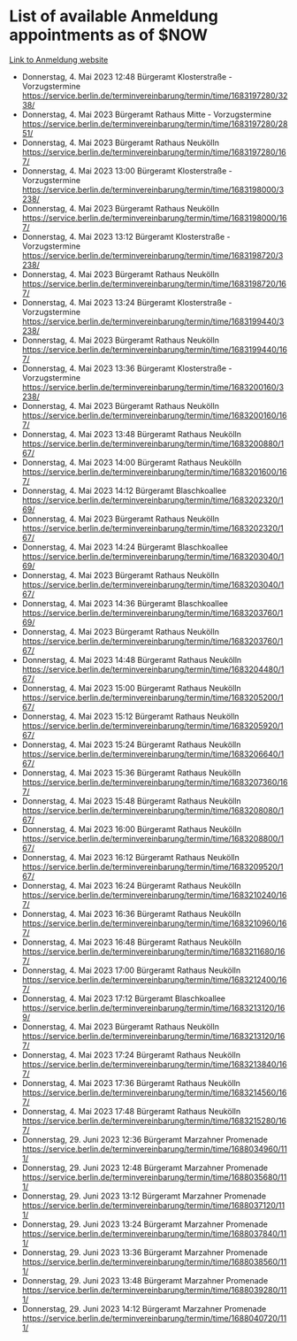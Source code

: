 # List of available Anmeldung appointments as of $NOW
[Link to Anmeldung website](https://service.berlin.de/terminvereinbarung/termin/tag.php?termin=1&anliegen[]=120686&dienstleisterlist=122210,122217,327316,122219,327312,122227,327314,122231,327346,122243,327348,122254,122252,329742,122260,329745,122262,329748,122271,327278,122273,327274,122277,327276,330436,122280,327294,122282,327290,122284,327292,122291,327270,122285,327266,122286,327264,122296,327268,150230,329760,122297,327286,122294,327284,122312,329763,122314,329775,122304,327330,122311,327334,122309,327332,317869,122281,327352,122279,329772,122283,122276,327324,122274,327326,122267,329766,122246,327318,122251,327320,122257,327322,122208,327298,122226,327300&herkunft=http%3A%2F%2Fservice.berlin.de%2Fdienstleistung%2F120686%2F)
- Donnerstag, 4. Mai 2023 12:48 Bürgeramt Klosterstraße - Vorzugstermine https://service.berlin.de/terminvereinbarung/termin/time/1683197280/3238/
- Donnerstag, 4. Mai 2023  Bürgeramt Rathaus Mitte - Vorzugstermine https://service.berlin.de/terminvereinbarung/termin/time/1683197280/2851/
- Donnerstag, 4. Mai 2023  Bürgeramt Rathaus Neukölln https://service.berlin.de/terminvereinbarung/termin/time/1683197280/167/
- Donnerstag, 4. Mai 2023 13:00 Bürgeramt Klosterstraße - Vorzugstermine https://service.berlin.de/terminvereinbarung/termin/time/1683198000/3238/
- Donnerstag, 4. Mai 2023  Bürgeramt Rathaus Neukölln https://service.berlin.de/terminvereinbarung/termin/time/1683198000/167/
- Donnerstag, 4. Mai 2023 13:12 Bürgeramt Klosterstraße - Vorzugstermine https://service.berlin.de/terminvereinbarung/termin/time/1683198720/3238/
- Donnerstag, 4. Mai 2023  Bürgeramt Rathaus Neukölln https://service.berlin.de/terminvereinbarung/termin/time/1683198720/167/
- Donnerstag, 4. Mai 2023 13:24 Bürgeramt Klosterstraße - Vorzugstermine https://service.berlin.de/terminvereinbarung/termin/time/1683199440/3238/
- Donnerstag, 4. Mai 2023  Bürgeramt Rathaus Neukölln https://service.berlin.de/terminvereinbarung/termin/time/1683199440/167/
- Donnerstag, 4. Mai 2023 13:36 Bürgeramt Klosterstraße - Vorzugstermine https://service.berlin.de/terminvereinbarung/termin/time/1683200160/3238/
- Donnerstag, 4. Mai 2023  Bürgeramt Rathaus Neukölln https://service.berlin.de/terminvereinbarung/termin/time/1683200160/167/
- Donnerstag, 4. Mai 2023 13:48 Bürgeramt Rathaus Neukölln https://service.berlin.de/terminvereinbarung/termin/time/1683200880/167/
- Donnerstag, 4. Mai 2023 14:00 Bürgeramt Rathaus Neukölln https://service.berlin.de/terminvereinbarung/termin/time/1683201600/167/
- Donnerstag, 4. Mai 2023 14:12 Bürgeramt Blaschkoallee https://service.berlin.de/terminvereinbarung/termin/time/1683202320/169/
- Donnerstag, 4. Mai 2023  Bürgeramt Rathaus Neukölln https://service.berlin.de/terminvereinbarung/termin/time/1683202320/167/
- Donnerstag, 4. Mai 2023 14:24 Bürgeramt Blaschkoallee https://service.berlin.de/terminvereinbarung/termin/time/1683203040/169/
- Donnerstag, 4. Mai 2023  Bürgeramt Rathaus Neukölln https://service.berlin.de/terminvereinbarung/termin/time/1683203040/167/
- Donnerstag, 4. Mai 2023 14:36 Bürgeramt Blaschkoallee https://service.berlin.de/terminvereinbarung/termin/time/1683203760/169/
- Donnerstag, 4. Mai 2023  Bürgeramt Rathaus Neukölln https://service.berlin.de/terminvereinbarung/termin/time/1683203760/167/
- Donnerstag, 4. Mai 2023 14:48 Bürgeramt Rathaus Neukölln https://service.berlin.de/terminvereinbarung/termin/time/1683204480/167/
- Donnerstag, 4. Mai 2023 15:00 Bürgeramt Rathaus Neukölln https://service.berlin.de/terminvereinbarung/termin/time/1683205200/167/
- Donnerstag, 4. Mai 2023 15:12 Bürgeramt Rathaus Neukölln https://service.berlin.de/terminvereinbarung/termin/time/1683205920/167/
- Donnerstag, 4. Mai 2023 15:24 Bürgeramt Rathaus Neukölln https://service.berlin.de/terminvereinbarung/termin/time/1683206640/167/
- Donnerstag, 4. Mai 2023 15:36 Bürgeramt Rathaus Neukölln https://service.berlin.de/terminvereinbarung/termin/time/1683207360/167/
- Donnerstag, 4. Mai 2023 15:48 Bürgeramt Rathaus Neukölln https://service.berlin.de/terminvereinbarung/termin/time/1683208080/167/
- Donnerstag, 4. Mai 2023 16:00 Bürgeramt Rathaus Neukölln https://service.berlin.de/terminvereinbarung/termin/time/1683208800/167/
- Donnerstag, 4. Mai 2023 16:12 Bürgeramt Rathaus Neukölln https://service.berlin.de/terminvereinbarung/termin/time/1683209520/167/
- Donnerstag, 4. Mai 2023 16:24 Bürgeramt Rathaus Neukölln https://service.berlin.de/terminvereinbarung/termin/time/1683210240/167/
- Donnerstag, 4. Mai 2023 16:36 Bürgeramt Rathaus Neukölln https://service.berlin.de/terminvereinbarung/termin/time/1683210960/167/
- Donnerstag, 4. Mai 2023 16:48 Bürgeramt Rathaus Neukölln https://service.berlin.de/terminvereinbarung/termin/time/1683211680/167/
- Donnerstag, 4. Mai 2023 17:00 Bürgeramt Rathaus Neukölln https://service.berlin.de/terminvereinbarung/termin/time/1683212400/167/
- Donnerstag, 4. Mai 2023 17:12 Bürgeramt Blaschkoallee https://service.berlin.de/terminvereinbarung/termin/time/1683213120/169/
- Donnerstag, 4. Mai 2023  Bürgeramt Rathaus Neukölln https://service.berlin.de/terminvereinbarung/termin/time/1683213120/167/
- Donnerstag, 4. Mai 2023 17:24 Bürgeramt Rathaus Neukölln https://service.berlin.de/terminvereinbarung/termin/time/1683213840/167/
- Donnerstag, 4. Mai 2023 17:36 Bürgeramt Rathaus Neukölln https://service.berlin.de/terminvereinbarung/termin/time/1683214560/167/
- Donnerstag, 4. Mai 2023 17:48 Bürgeramt Rathaus Neukölln https://service.berlin.de/terminvereinbarung/termin/time/1683215280/167/
- Donnerstag, 29. Juni 2023 12:36 Bürgeramt Marzahner Promenade https://service.berlin.de/terminvereinbarung/termin/time/1688034960/111/
- Donnerstag, 29. Juni 2023 12:48 Bürgeramt Marzahner Promenade https://service.berlin.de/terminvereinbarung/termin/time/1688035680/111/
- Donnerstag, 29. Juni 2023 13:12 Bürgeramt Marzahner Promenade https://service.berlin.de/terminvereinbarung/termin/time/1688037120/111/
- Donnerstag, 29. Juni 2023 13:24 Bürgeramt Marzahner Promenade https://service.berlin.de/terminvereinbarung/termin/time/1688037840/111/
- Donnerstag, 29. Juni 2023 13:36 Bürgeramt Marzahner Promenade https://service.berlin.de/terminvereinbarung/termin/time/1688038560/111/
- Donnerstag, 29. Juni 2023 13:48 Bürgeramt Marzahner Promenade https://service.berlin.de/terminvereinbarung/termin/time/1688039280/111/
- Donnerstag, 29. Juni 2023 14:12 Bürgeramt Marzahner Promenade https://service.berlin.de/terminvereinbarung/termin/time/1688040720/111/
